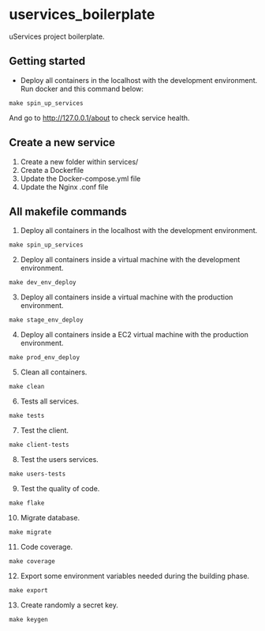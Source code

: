 # uservices_boilerplate
uServices project boilerplate.

## Getting started

- Deploy all containers in the localhost with the development environment.
Run docker and this command below:
```
make spin_up_services
```
And go to http://127.0.0.1/about to check service health.

## Create a new service

1. Create a new folder within services/
2. Create a Dockerfile
3. Update the Docker-compose.yml file
4. Update the Nginx .conf file

## All makefile commands

1. Deploy all containers in the localhost with the development environment.
```
make spin_up_services
```

2. Deploy all containers inside a virtual machine with the development environment.
```
make dev_env_deploy
```

3. Deploy all containers inside a virtual machine with the production environment.
```
make stage_env_deploy
```

4. Deploy all containers inside a EC2 virtual machine with the production environment.
```
make prod_env_deploy
```

5. Clean all containers.
```
make clean
```

6. Tests all services.
```
make tests
```

7. Test the client.
```
make client-tests
```

8. Test the users services.
```
make users-tests
```

9. Test the quality of code.
```
make flake
```

10. Migrate database.
```
make migrate
```

11. Code coverage.
```
make coverage
```

12. Export some environment variables needed during the building phase.
```
make export
```

13. Create randomly a secret key.
```
make keygen
```
